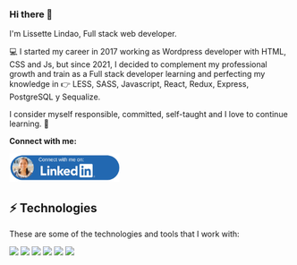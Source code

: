 ### Hi there 👋
<p>I'm Lissette Lindao, Full stack web developer.</p>
<p>💻 I started my career in 2017 working as Wordpress developer with HTML, CSS and Js, but since 2021, I decided to complement my professional growth and train as a Full stack developer learning and perfecting my knowledge in 👉 LESS, SASS, Javascript, React, Redux, Express, PostgreSQL y Sequalize.</p><p> I consider myself responsible, committed, self-taught and I love to continue learning. 🚀</p>

<strong>Connect with me:</strong>
<p>
  <a href="https://www.linkedin.com/in/lissettelindao/"><img height="50" src="./connectIN.png" /> </a>
</p>

## ⚡ Technologies
<p>These are some of the technologies and tools that I work with:</p>
<img height="20" src="https://user-images.githubusercontent.com/16761591/200376990-12f34cf4-ac65-42b8-a264-94436586b0a4.png" />
<img height="20" src="https://user-images.githubusercontent.com/16761591/200377528-67ec9e27-c156-4eac-ac5d-043b44fcf530.png" />
<img height="20" src="https://user-images.githubusercontent.com/16761591/200377724-bd70729e-a9d0-4298-b6ff-1594f4bd63e3.png" />
<img height="20" src="https://user-images.githubusercontent.com/16761591/200377782-9dd3ec78-b227-4b7b-a216-ec42a926cee3.png" />
<img height="20" src="https://user-images.githubusercontent.com/16761591/200377856-0cb88f5a-2789-41fd-8e39-8d88fe8839f0.png" />
<img height="20" src="https://user-images.githubusercontent.com/16761591/200377971-11a81915-25e6-4c07-9f7f-fadd57e27993.png" />


<!--
**lnlindao/lnlindao** is a ✨ _special_ ✨ repository because its `README.md` (this file) appears on your GitHub profile.

Here are some ideas to get you started:

- 🔭 I’m currently working on ...
- 🌱 I’m currently learning ...
- 👯 I’m looking to collaborate on ...
- 🤔 I’m looking for help with ...
- 💬 Ask me about ...
- 📫 How to reach me: ...
- 😄 Pronouns: ...
- ⚡ Fun fact: ...
-->
